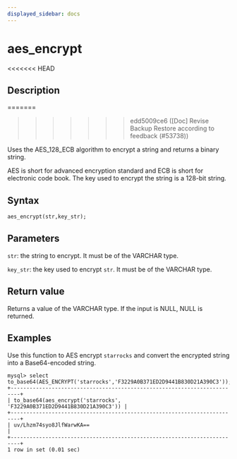 ```yaml
---
displayed_sidebar: docs
---
```


# aes_encrypt

<<<<<<< HEAD
## Description
=======

>>>>>>> edd5009ce6 ([Doc] Revise Backup Restore according to feedback (#53738))

Uses the AES_128_ECB algorithm to encrypt a string and returns a binary string.

AES is short for advanced encryption standard and ECB is short for electronic code book. The key used to encrypt the string is a 128-bit string.

## Syntax

```Haskell
aes_encrypt(str,key_str);
```

## Parameters

`str`: the string to encrypt. It must be of the VARCHAR type.

`key_str`: the key used to encrypt `str`. It must be of the VARCHAR type.

## Return value

Returns a value of the VARCHAR type. If the input is NULL, NULL is returned.

## Examples

Use this function to AES encrypt `starrocks` and convert the encrypted string into a Base64-encoded string.

```Plain Text
mysql> select to_base64(AES_ENCRYPT('starrocks','F3229A0B371ED2D9441B830D21A390C3'));
+-------------------------------------------------------------------------+
| to_base64(aes_encrypt('starrocks', 'F3229A0B371ED2D9441B830D21A390C3')) |
+-------------------------------------------------------------------------+
| uv/Lhzm74syo8JlfWarwKA==                                                |
+-------------------------------------------------------------------------+
1 row in set (0.01 sec)
```
